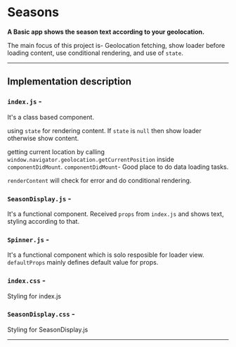 # Seasons
**A Basic app shows the season text according to your geolocation.**

The main focus of this project is- Geolocation fetching, show loader before loading content, use conditional rendering, and use of `state`.

---

## Implementation description

### `index.js` -

It's a class based component.

using `state` for rendering content. If `state` is `null` then show loader otherwise show content.

getting current location by calling `window.navigator.geolocation.getCurrentPosition` inside `componentDidMount`.
`componentDidMount`- Good place to do data loading tasks.

`renderContent` will check for error and do conditional rendering.

### `SeasonDisplay.js` -

It's a functional component. Received `props` from `index.js` and shows text, styling according to that.

### `Spinner.js` -

It's a functional component which is solo resposible for loader view.
`defaultProps` mainly defines default value for props.

### `index.css` -
Styling for index.js

### `SeasonDisplay.css` -
Styling for SeasonDisplay.js

---
